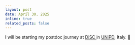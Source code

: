 ```yaml
---
layout: post
date: April 30, 2025
inline: true
related_posts: false
---
```


I will be starting my postdoc journey at <a href='https://www.chimica.unipd.it/'>  DiSC </a> in <a href='https://www.unipd.it/'> UNiPD</a>, Italy. 🚀
